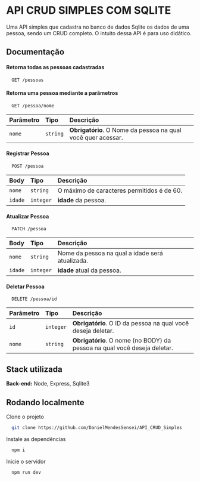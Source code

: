 # API CRUD SIMPLES COM SQLITE
Uma API simples que cadastra no banco de dados Sqlite os dados de uma pessoa, sendo um CRUD completo. O intuito dessa API é para uso didático.

## Documentação

#### Retorna todas as pessoas cadastradas

```http
  GET /pessoas
```
#### Retorna uma pessoa mediante a parâmetros

```http
  GET /pessoa/nome
```

| Parâmetro   | Tipo       | Descrição                                   |
| :---------- | :--------- | :------------------------------------------ |
| `nome`      | `string` | **Obrigatório**. O Nome da pessoa na qual você quer acessar. |

#### Registrar Pessoa
```http
  POST /pessoa
```

| Body   | Tipo       | Descrição                                   |
| :---------- | :--------- | :------------------------------------------ |
| `nome`      | `string` | O máximo de caracteres permitidos é de 60. |
| `idade` | `integer` | **idade** da pessoa.

#### Atualizar Pessoa
```http
  PATCH /pessoa
```
| Body   | Tipo       | Descrição                                   |
| :---------- | :--------- | :------------------------------------------ |
| `nome`      | `string` | Nome da pessoa na qual a idade será atualizada. |
| `idade` | `integer` | **idade** atual da pessoa.

#### Deletar Pessoa
```http
  DELETE /pessoa/id
```
| Parâmetro   | Tipo       | Descrição                                   |
| :---------- | :--------- | :------------------------------------------ |
| `id`      | `integer` | **Obrigatório**. O ID da pessoa na qual você deseja deletar. |
| `nome`      | `string` | **Obrigatório**. O nome (no BODY) da pessoa na qual você deseja deletar. |

## Stack utilizada

**Back-end:** Node, Express, Sqlite3


## Rodando localmente

Clone o projeto

```bash
  git clone https://github.com/DanielMendesSensei/API_CRUD_Simples
```
Instale as dependências
```bash
  npm i
```

Inicie o servidor

```bash
  npm run dev
```

